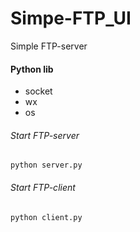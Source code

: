 # Simpe-FTP_UI
Simple FTP-server 
#### Python lib
- socket
- wx
- os

###### Start FTP-server
```
python server.py
```

###### Start FTP-client
```cd
python client.py
```
